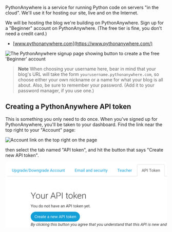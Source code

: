 PythonAnywhere is a service for running Python code on servers "in the cloud". We'll use
it for hosting our site, live and on the Internet.

We will be hosting the blog we're building on PythonAnywhere. Sign up for a "Beginner" account on PythonAnywhere. (The free tier is fine, you don't need a credit card.)

* [www.pythonanywhere.com](https://www.pythonanywhere.com/)

![The PythonAnywhere signup page showing button to create a the free 'Beginner' account](../deploy/images/pythonanywhere_beginner_account_button.png)

> **Note** When choosing your username here, bear in mind that your blog's URL will take the form `yourusername.pythonanywhere.com`, so choose either your own nickname or a name for what your blog is all about. Also, be sure to remember your password. (Add it to your password manager, if you use one.)


## Creating a PythonAnywhere API token

This is something you only need to do once.  When you've signed up for PythonAnywhere, you'll be taken to your dashboard.  Find the link near the top right to your "Account" page:

![Account link on the top right on the page](../deploy/images/pythonanywhere_account.png)

then select the tab named "API token", and hit the button that says "Create new API token".

![The API token tab on the Account page](../deploy/images/pythonanywhere_create_api_token.png)

